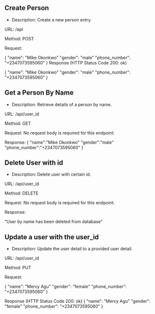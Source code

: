 ## Create Person
* Description: Create a new person entry.

URL: /api

Method: POST

Request:

{
"name": "Mike Okonkwo"
 "gender": "male"
 "phone_number": "+2347073595060"
}
Response (HTTP Status Code 200: ok)

{
"name": "Mike Okonkwo"
"gender": "male"
"phone_number": "+2347073595060"
}


## Get a Person By Name
* Description: Retrieve details of a person by name.

URL: /api/user_id

Method: GET

Request: No request body is required for this endpoint.

Response:
{
"name":"Mike Okonkwo"
"gender":"male"
"phone_number":"+2347073595060"
}

## Delete User with id
* Description: Delete user with certain id.

URL: /api/user_id

Method: DELETE

Request: No request body is required for this endpoint.

Response:

"User by name <Name of user> has been deleted from database"

## Update a user with the user_id
* Description: Update the user detail to a provided user detail.

URL: /api/user_id

Method: PUT

Request:

{
"name": "Mercy Agu"
"gender": "female"
"phone_number": "+2347073595060"
}

Response (HTTP Status Code 200: ok)
{
"name": "Mercy Agu"
"gender": "female"
"phone_number": "+2347073595060"
}

